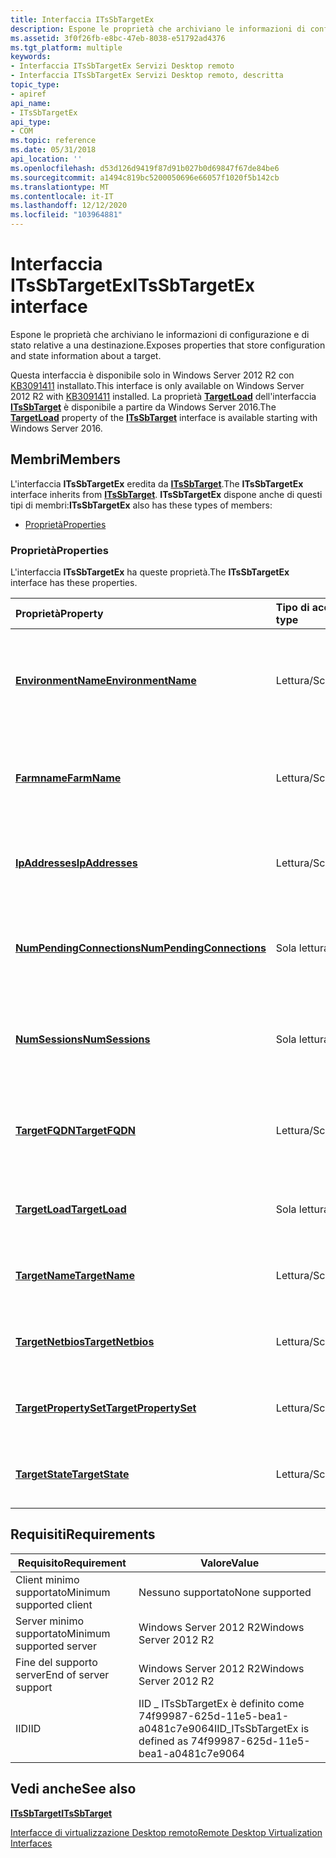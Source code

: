 ```yaml
---
title: Interfaccia ITsSbTargetEx
description: Espone le proprietà che archiviano le informazioni di configurazione e di stato relative a una destinazione.
ms.assetid: 3f0f26fb-e8bc-47eb-8038-e51792ad4376
ms.tgt_platform: multiple
keywords:
- Interfaccia ITsSbTargetEx Servizi Desktop remoto
- Interfaccia ITsSbTargetEx Servizi Desktop remoto, descritta
topic_type:
- apiref
api_name:
- ITsSbTargetEx
api_type:
- COM
ms.topic: reference
ms.date: 05/31/2018
api_location: ''
ms.openlocfilehash: d53d126d9419f87d91b027b0d69847f67de84be6
ms.sourcegitcommit: a1494c819bc5200050696e66057f1020f5b142cb
ms.translationtype: MT
ms.contentlocale: it-IT
ms.lasthandoff: 12/12/2020
ms.locfileid: "103964881"
---
```

# <a name="itssbtargetex-interface"></a><span data-ttu-id="a70f6-105">Interfaccia ITsSbTargetEx</span><span class="sxs-lookup"><span data-stu-id="a70f6-105">ITsSbTargetEx interface</span></span>

<span data-ttu-id="a70f6-106">Espone le proprietà che archiviano le informazioni di configurazione e di stato relative a una destinazione.</span><span class="sxs-lookup"><span data-stu-id="a70f6-106">Exposes properties that store configuration and state information about a target.</span></span>

<span data-ttu-id="a70f6-107">Questa interfaccia è disponibile solo in Windows Server 2012 R2 con [KB3091411](https://support.microsoft.com/kb/3091411) installato.</span><span class="sxs-lookup"><span data-stu-id="a70f6-107">This interface is only available on Windows Server 2012 R2 with [KB3091411](https://support.microsoft.com/kb/3091411) installed.</span></span> <span data-ttu-id="a70f6-108">La proprietà [**TargetLoad**](itssbtarget-targetload.md) dell'interfaccia [**ITsSbTarget**](/windows/desktop/api/sbtsv/nn-sbtsv-itssbtarget) è disponibile a partire da Windows Server 2016.</span><span class="sxs-lookup"><span data-stu-id="a70f6-108">The [**TargetLoad**](itssbtarget-targetload.md) property of the [**ITsSbTarget**](/windows/desktop/api/sbtsv/nn-sbtsv-itssbtarget) interface is available starting with Windows Server 2016.</span></span>

## <a name="members"></a><span data-ttu-id="a70f6-109">Membri</span><span class="sxs-lookup"><span data-stu-id="a70f6-109">Members</span></span>

<span data-ttu-id="a70f6-110">L'interfaccia **ITsSbTargetEx** eredita da [**ITsSbTarget**](/windows/desktop/api/sbtsv/nn-sbtsv-itssbtarget).</span><span class="sxs-lookup"><span data-stu-id="a70f6-110">The **ITsSbTargetEx** interface inherits from [**ITsSbTarget**](/windows/desktop/api/sbtsv/nn-sbtsv-itssbtarget).</span></span> <span data-ttu-id="a70f6-111">**ITsSbTargetEx** dispone anche di questi tipi di membri:</span><span class="sxs-lookup"><span data-stu-id="a70f6-111">**ITsSbTargetEx** also has these types of members:</span></span>

-   [<span data-ttu-id="a70f6-112">Proprietà</span><span class="sxs-lookup"><span data-stu-id="a70f6-112">Properties</span></span>](#properties)

### <a name="properties"></a><span data-ttu-id="a70f6-113">Proprietà</span><span class="sxs-lookup"><span data-stu-id="a70f6-113">Properties</span></span>

<span data-ttu-id="a70f6-114">L'interfaccia **ITsSbTargetEx** ha queste proprietà.</span><span class="sxs-lookup"><span data-stu-id="a70f6-114">The **ITsSbTargetEx** interface has these properties.</span></span>



| <span data-ttu-id="a70f6-115">Proprietà</span><span class="sxs-lookup"><span data-stu-id="a70f6-115">Property</span></span>                                                                      | <span data-ttu-id="a70f6-116">Tipo di accesso</span><span class="sxs-lookup"><span data-stu-id="a70f6-116">Access type</span></span>           | <span data-ttu-id="a70f6-117">Descrizione</span><span class="sxs-lookup"><span data-stu-id="a70f6-117">Description</span></span>                                                                               |
|:------------------------------------------------------------------------------|:----------------------|:------------------------------------------------------------------------------------------|
| [<span data-ttu-id="a70f6-118">**EnvironmentName**</span><span class="sxs-lookup"><span data-stu-id="a70f6-118">**EnvironmentName**</span></span>](/windows/desktop/api/sbtsv/nf-sbtsv-itssbtarget-get_environmentname)<br/>             | <span data-ttu-id="a70f6-119">Lettura/Scrittura</span><span class="sxs-lookup"><span data-stu-id="a70f6-119">Read/write</span></span><br/> | <span data-ttu-id="a70f6-120">Recupera o specifica il nome dell'ambiente associato alla destinazione.</span><span class="sxs-lookup"><span data-stu-id="a70f6-120">Retrieves or specifies the name of the environment associated with the target.</span></span><br/> |
| [<span data-ttu-id="a70f6-121">**Farmname**</span><span class="sxs-lookup"><span data-stu-id="a70f6-121">**FarmName**</span></span>](itssbtarget-farmname.md)<br/>                           | <span data-ttu-id="a70f6-122">Lettura/Scrittura</span><span class="sxs-lookup"><span data-stu-id="a70f6-122">Read/write</span></span><br/> | <span data-ttu-id="a70f6-123">Specifica o Recupera il nome della farm a cui viene unita la destinazione.</span><span class="sxs-lookup"><span data-stu-id="a70f6-123">Specifies or retrieves the name of the farm to which this target is joined.</span></span><br/>    |
| [<span data-ttu-id="a70f6-124">**IpAddresses**</span><span class="sxs-lookup"><span data-stu-id="a70f6-124">**IpAddresses**</span></span>](itssbtarget-ipaddresses.md)<br/>                     | <span data-ttu-id="a70f6-125">Lettura/Scrittura</span><span class="sxs-lookup"><span data-stu-id="a70f6-125">Read/write</span></span><br/> | <span data-ttu-id="a70f6-126">Recupera o specifica gli indirizzi IP esterni della destinazione.</span><span class="sxs-lookup"><span data-stu-id="a70f6-126">Retrieves or specifies the external IP addresses of the target.</span></span><br/>                |
| [<span data-ttu-id="a70f6-127">**NumPendingConnections**</span><span class="sxs-lookup"><span data-stu-id="a70f6-127">**NumPendingConnections**</span></span>](/windows/desktop/api/sbtsv/nf-sbtsv-itssbtarget-get_numpendingconnections)<br/> | <span data-ttu-id="a70f6-128">Sola lettura</span><span class="sxs-lookup"><span data-stu-id="a70f6-128">Read-only</span></span><br/>  | <span data-ttu-id="a70f6-129">Recupera il numero di connessioni utente in sospeso per la destinazione.</span><span class="sxs-lookup"><span data-stu-id="a70f6-129">Retrieves the number of pending user connections for the target.</span></span><br/>               |
| [<span data-ttu-id="a70f6-130">**NumSessions**</span><span class="sxs-lookup"><span data-stu-id="a70f6-130">**NumSessions**</span></span>](/windows/desktop/api/sbtsv/nf-sbtsv-itssbtarget-get_numsessions)<br/>                     | <span data-ttu-id="a70f6-131">Sola lettura</span><span class="sxs-lookup"><span data-stu-id="a70f6-131">Read-only</span></span><br/>  | <span data-ttu-id="a70f6-132">Recupera il numero di sessioni gestite da Service Broker per la destinazione.</span><span class="sxs-lookup"><span data-stu-id="a70f6-132">Retrieves the number of sessions maintained by broker for the target.</span></span><br/>          |
| [<span data-ttu-id="a70f6-133">**TargetFQDN**</span><span class="sxs-lookup"><span data-stu-id="a70f6-133">**TargetFQDN**</span></span>](/windows/desktop/api/sbtsv/nf-sbtsv-itssbtarget-get_targetfqdn)<br/>                       | <span data-ttu-id="a70f6-134">Lettura/Scrittura</span><span class="sxs-lookup"><span data-stu-id="a70f6-134">Read/write</span></span><br/> | <span data-ttu-id="a70f6-135">Specifica o Recupera il nome di dominio completo della destinazione.</span><span class="sxs-lookup"><span data-stu-id="a70f6-135">Specifies or retrieves the fully qualified domain name of the target.</span></span><br/>          |
| <span data-ttu-id="a70f6-136">[**TargetLoad**](/previous-versions/windows/desktop/legacy/mt703468(v=vs.85))</span><span class="sxs-lookup"><span data-stu-id="a70f6-136">[**TargetLoad**](/previous-versions/windows/desktop/legacy/mt703468(v=vs.85))</span></span><br/>                     | <span data-ttu-id="a70f6-137">Sola lettura</span><span class="sxs-lookup"><span data-stu-id="a70f6-137">Read-only</span></span><br/>  | <span data-ttu-id="a70f6-138">Recupera il carico relativo in una destinazione.</span><span class="sxs-lookup"><span data-stu-id="a70f6-138">Retrieves the relative load on a target.</span></span><br/>                                       |
| [<span data-ttu-id="a70f6-139">**TargetName**</span><span class="sxs-lookup"><span data-stu-id="a70f6-139">**TargetName**</span></span>](itssbtarget-targetname.md)<br/>                       | <span data-ttu-id="a70f6-140">Lettura/Scrittura</span><span class="sxs-lookup"><span data-stu-id="a70f6-140">Read/write</span></span><br/> | <span data-ttu-id="a70f6-141">Specifica o Recupera il nome della destinazione.</span><span class="sxs-lookup"><span data-stu-id="a70f6-141">Specifies or retrieves the name of the target.</span></span><br/>                                 |
| [<span data-ttu-id="a70f6-142">**TargetNetbios**</span><span class="sxs-lookup"><span data-stu-id="a70f6-142">**TargetNetbios**</span></span>](/windows/desktop/api/sbtsv/nf-sbtsv-itssbtarget-get_targetnetbios)<br/>                 | <span data-ttu-id="a70f6-143">Lettura/Scrittura</span><span class="sxs-lookup"><span data-stu-id="a70f6-143">Read/write</span></span><br/> | <span data-ttu-id="a70f6-144">Specifica o Recupera il nome NetBIOS della destinazione.</span><span class="sxs-lookup"><span data-stu-id="a70f6-144">Specifies or retrieves the NetBIOS name of the target.</span></span><br/>                         |
| [<span data-ttu-id="a70f6-145">**TargetPropertySet**</span><span class="sxs-lookup"><span data-stu-id="a70f6-145">**TargetPropertySet**</span></span>](/windows/desktop/api/sbtsv/nf-sbtsv-itssbtarget-get_targetpropertyset)<br/>         | <span data-ttu-id="a70f6-146">Lettura/Scrittura</span><span class="sxs-lookup"><span data-stu-id="a70f6-146">Read/write</span></span><br/> | <span data-ttu-id="a70f6-147">Specifica o Recupera il set di proprietà per la destinazione.</span><span class="sxs-lookup"><span data-stu-id="a70f6-147">Specifies or retrieves the property set for the target.</span></span><br/>                        |
| [<span data-ttu-id="a70f6-148">**TargetState**</span><span class="sxs-lookup"><span data-stu-id="a70f6-148">**TargetState**</span></span>](/windows/desktop/api/sbtsv/nf-sbtsv-itssbtarget-get_targetstate)<br/>                     | <span data-ttu-id="a70f6-149">Lettura/Scrittura</span><span class="sxs-lookup"><span data-stu-id="a70f6-149">Read/write</span></span><br/> | <span data-ttu-id="a70f6-150">Specifica o recupera lo stato di destinazione.</span><span class="sxs-lookup"><span data-stu-id="a70f6-150">Specifies or retrieves the target state.</span></span><br/>                                       |



 

## <a name="requirements"></a><span data-ttu-id="a70f6-151">Requisiti</span><span class="sxs-lookup"><span data-stu-id="a70f6-151">Requirements</span></span>



| <span data-ttu-id="a70f6-152">Requisito</span><span class="sxs-lookup"><span data-stu-id="a70f6-152">Requirement</span></span> | <span data-ttu-id="a70f6-153">Valore</span><span class="sxs-lookup"><span data-stu-id="a70f6-153">Value</span></span> |
|-------------------------------------|----------------------------------------------------------------------------------|
| <span data-ttu-id="a70f6-154">Client minimo supportato</span><span class="sxs-lookup"><span data-stu-id="a70f6-154">Minimum supported client</span></span><br/> | <span data-ttu-id="a70f6-155">Nessuno supportato</span><span class="sxs-lookup"><span data-stu-id="a70f6-155">None supported</span></span><br/>                                                        |
| <span data-ttu-id="a70f6-156">Server minimo supportato</span><span class="sxs-lookup"><span data-stu-id="a70f6-156">Minimum supported server</span></span><br/> | <span data-ttu-id="a70f6-157">Windows Server 2012 R2</span><span class="sxs-lookup"><span data-stu-id="a70f6-157">Windows Server 2012 R2</span></span><br/>                                                |
| <span data-ttu-id="a70f6-158">Fine del supporto server</span><span class="sxs-lookup"><span data-stu-id="a70f6-158">End of server support</span></span><br/>    | <span data-ttu-id="a70f6-159">Windows Server 2012 R2</span><span class="sxs-lookup"><span data-stu-id="a70f6-159">Windows Server 2012 R2</span></span><br/>                                                |
| <span data-ttu-id="a70f6-160">IID</span><span class="sxs-lookup"><span data-stu-id="a70f6-160">IID</span></span><br/>                      | <span data-ttu-id="a70f6-161">IID \_ ITsSbTargetEx è definito come 74f99987-625d-11e5-bea1-a0481c7e9064</span><span class="sxs-lookup"><span data-stu-id="a70f6-161">IID\_ITsSbTargetEx is defined as 74f99987-625d-11e5-bea1-a0481c7e9064</span></span><br/> |



## <a name="see-also"></a><span data-ttu-id="a70f6-162">Vedi anche</span><span class="sxs-lookup"><span data-stu-id="a70f6-162">See also</span></span>

<dl> <dt>

[<span data-ttu-id="a70f6-163">**ITsSbTarget**</span><span class="sxs-lookup"><span data-stu-id="a70f6-163">**ITsSbTarget**</span></span>](/windows/desktop/api/sbtsv/nn-sbtsv-itssbtarget)
</dt> <dt>

[<span data-ttu-id="a70f6-164">Interfacce di virtualizzazione Desktop remoto</span><span class="sxs-lookup"><span data-stu-id="a70f6-164">Remote Desktop Virtualization Interfaces</span></span>](remote-desktop-virtualization-interfaces.md)
</dt> </dl>

 


